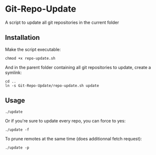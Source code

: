 # Git-Repo-Update
A script to update all git repositories in the current folder

## Installation
Make the script executable:

```
chmod +x repo-update.sh
```

And in the parent folder containing all git repositories to update, create a symlink:

```
cd ..
ln -s Git-Repo-Update/repo-update.sh update
```

## Usage
```
./update
```

Or if you're sure to update every repo, you can force to yes:
```
./update -f
```

To prune remotes at the same time (does additionnal fetch request):
```
./update -p
```
